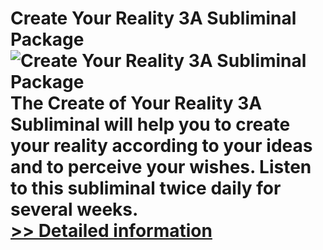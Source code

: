 # Create Your Reality 3A Subliminal Package<br />![Create Your Reality 3A Subliminal Package](https://mycommerce.akamaized.net/api/pimages/P300974620/BIG/300974620.PNG)<br />The Create of Your Reality 3A Subliminal will help you to create your reality according to your ideas and to perceive your wishes. Listen to this subliminal twice daily for several weeks.<br />[>> Detailed information](https://secure.shareit.com/shareit/product.html?productid=300974620&affiliateid=200057808)